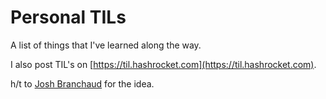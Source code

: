 # Personal TILs

A list of things that I've learned along the way.

I also post TIL's on [https://til.hashrocket.com](https://til.hashrocket.com).

h/t to [Josh Branchaud](https://github.com/jbranchaud) for the idea.
